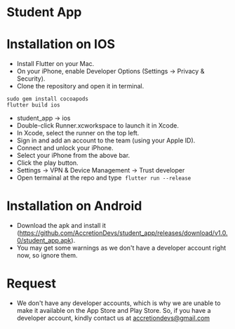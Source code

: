 # Student App


# Installation on IOS
- Install Flutter on your Mac.
- On your iPhone, enable Developer Options (Settings -> Privacy & Security).
- Clone the repository and open it in terminal.
```
sudo gem install cocoapods
flutter build ios
```
- student_app -> ios
- Double-click Runner.xcworkspace to launch it in Xcode.
- In Xcode, select the runner on the top left.
- Sign in and add an account to the team (using your Apple ID).
- Connect and unlock your iPhone.
- Select your iPhone from the above bar.
- Click the play button.
- Settings -> VPN & Device Management -> Trust developer
- Open termainal at the repo and type  `flutter run --release`

# Installation on Android 
- Download the apk and install it (https://github.com/AccretionDevs/student_app/releases/download/v1.0.0/student_app.apk). 
- You may get some warnings as we don't have a developer account right now, so ignore them.

# Request
- We don't have any developer accounts, which is why we are unable to make it available on the App Store and Play Store. So, if you have a developer account, kindly contact us at accretiondevs@gmail.com
